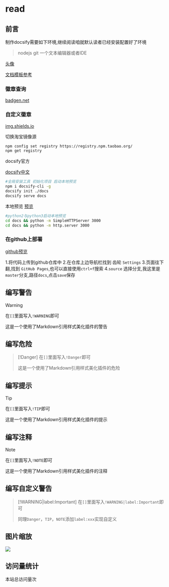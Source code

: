 # **read**

## 前言

制作docsify需要如下环境,继续阅读咱就默认读者已经安装配置好了环境

> nodejs
> git
> 一个文本编辑器或者IDE

[头像](https://www.pixiv.net/artworks/78208000)

[文档模板参考](https://github.com/mochazi/docsify-demo)

### 徽章查询

[badgen.net](http://badgen.net)

### 自定义徽章

[img.shields.io](http://img.shields.io)

切换淘宝镜像源

```bash
npm config set registry https://registry.npm.taobao.org/
npm get registry
```

docsify官方

[docsify中文](https://docsify.js.org/#/zh-cn/)

```bash
#全局安装工具 初始化项目 启动本地预览
npm i docsify-cli -g
docsify init ./docs
docsify serve docs
```
本地预览
[预览](http://localhost:3000)

```bash
#python2与python3启动本地预览
cd docs && python -m SimpleHTTPServer 3000
cd docs && python -m http.server 3000
```
### 在github上部署
[github预览](https://wulusai2333.github.io/read)

1.将代码上传到github仓库中
2.在仓库上边导航栏找到 齿轮 `Settings`
3.页面往下翻,找到 `GitHub Pages`,也可以直接使用`ctrl+f`搜索
4.`source` 选择分支,我这里是`master`分支,路径`docs`,点击`save`保存

## 编写警告
> [!WARNING]
> 在`[]`里面写入`!WARNING`即可
>
> 这是一个使用了Markdown引用样式美化插件的警告

## 编写危险
> [!Danger]
> 在`[]`里面写入`!Danger`即可
>
> 这是一个使用了Markdown引用样式美化插件的危险

## 编写提示
> [!TIP]
> 在`[]`里面写入`!TIP`即可
>
> 这是一个使用了Markdown引用样式美化插件的提示

## 编写注释
> [!NOTE]
> 在`[]`里面写入`!NOTE`即可
>
> 这是一个使用了Markdown引用样式美化插件的注释

## 编写自定义警告
> [!WARNING|label:Important]
> 在`[]`里面写入`!WARNING|label:Important`即可
>
> 同理`Danger`，`TIP`，`NOTE`添加`label:xxx`实现自定义

## 图片缩放
![](style/index.png)

## 访问量统计
<span id="busuanzi_container_site_pv">本站总访问量<span id="busuanzi_value_site_pv"></span>次</span>

